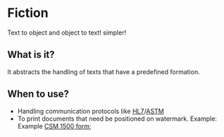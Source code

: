 Fiction
=======

Text to object and object to text! simpler!

## What is it?
It abstracts the handling of texts that have a predefined formation.

## When to use?
* Handling communication protocols like [HL7](https://www.hl7.org/)/[ASTM](http://www.astm.org/)
* To print documents that need be positioned on watermark. Example:  Example [CSM 1500 form](http://www.cms.gov/Medicare/CMS-Forms/CMS-Forms/downloads/CMS1500805.pdf);
